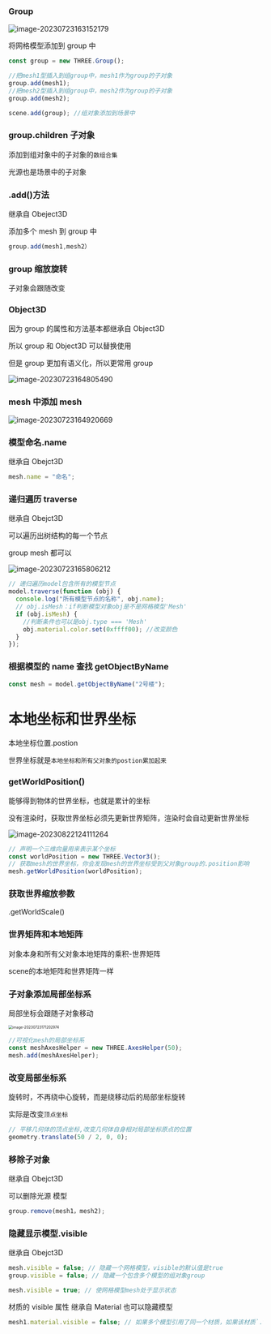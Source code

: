 ### Group

![image-20230723163152179](../../assests/image-20230723163152179.png)

将网格模型添加到 group 中

```js
const group = new THREE.Group();

//把mesh1型插入到组group中，mesh1作为group的子对象
group.add(mesh1);
//把mesh2型插入到组group中，mesh2作为group的子对象
group.add(mesh2);

scene.add(group); //组对象添加到场景中
```

### group.children 子对象

添加到组对象中的子对象的`数组合集`

光源也是场景中的子对象

### .add()方法

继承自 Obeject3D

添加多个 mesh 到 group 中

```js
group.add(mesh1,mesh2）
```

### group 缩放旋转

子对象会跟随改变

### Object3D

因为 group 的属性和方法基本都继承自 Object3D

所以 group 和 Object3D 可以替换使用

但是 group 更加有语义化，所以更常用 group

![image-20230723164805490](../../assests/image-20230723164805490.png)

### mesh 中添加 mesh

![image-20230723164920669](../../assests/image-20230723164920669.png)

### 模型命名.name

继承自 Obejct3D

```js
mesh.name = "命名";
```

### 递归遍历 traverse

继承自 Obejct3D

可以遍历出树结构的每一个节点

group mesh 都可以

![image-20230723165806212](../../assests/image-20230723165806212.png)

```js
// 递归遍历model包含所有的模型节点
model.traverse(function (obj) {
  console.log("所有模型节点的名称", obj.name);
  // obj.isMesh：if判断模型对象obj是不是网格模型'Mesh'
  if (obj.isMesh) {
    //判断条件也可以是obj.type === 'Mesh'
    obj.material.color.set(0xffff00); //改变颜色
  }
});
```

### 根据模型的 name 查找 getObjectByName

```js
const mesh = model.getObjectByName("2号楼");
```

# 本地坐标和世界坐标

本地坐标位置.postion

世界坐标就是`本地坐标和所有父对象的postion累加起来`

### getWorldPosition()

能够得到物体的世界坐标，也就是累计的坐标

没有渲染时，获取世界坐标必须先更新世界矩阵，渲染时会自动更新世界坐标

![image-20230822124111264](../../assests/image-20230822124111264.png)

```js
// 声明一个三维向量用来表示某个坐标
const worldPosition = new THREE.Vector3();
// 获取mesh的世界坐标，你会发现mesh的世界坐标受到父对象group的.position影响
mesh.getWorldPosition(worldPosition);
```

### 获取世界缩放参数

.getWorldScale()

### 世界矩阵和本地矩阵

对象本身和所有父对象本地矩阵的乘积-世界矩阵

scene的本地矩阵和世界矩阵一样

### 子对象添加局部坐标系

局部坐标会跟随子对象移动

<img src="../../assests/image-20230723171202974.png" alt="image-20230723171202974" style="zoom: 50%;" />

```js
//可视化mesh的局部坐标系
const meshAxesHelper = new THREE.AxesHelper(50);
mesh.add(meshAxesHelper);
```

### 改变局部坐标系

旋转时，不再绕中心旋转，而是绕移动后的局部坐标旋转

实际是改变`顶点坐标`

```js
// 平移几何体的顶点坐标,改变几何体自身相对局部坐标原点的位置
geometry.translate(50 / 2, 0, 0);
```

### 移除子对象

继承自 Obejct3D

可以删除光源 模型

```js
group.remove(mesh1，mesh2);
```

### 隐藏显示模型.visible

继承自 Obejct3D

```js
mesh.visible = false; // 隐藏一个网格模型，visible的默认值是true
group.visible = false; // 隐藏一个包含多个模型的组对象group

mesh.visible = true; // 使网格模型mesh处于显示状态
```

材质的 visible 属性 继承自 Material 也可以隐藏模型

```js
mesh1.material.visible = false; // 如果多个模型引用了同一个材质，如果该材质`.visible`设置为false，意味着隐藏绑定该材质的所有模型。
```
